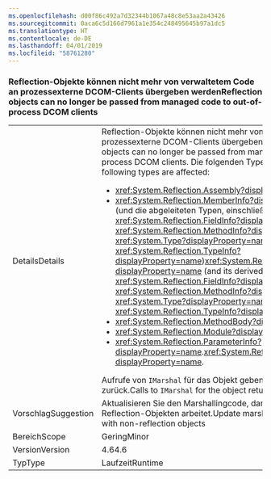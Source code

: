```yaml
---
ms.openlocfilehash: d00f86c492a7d32344b1067a48c8e53aa2a43426
ms.sourcegitcommit: 0aca6c5d166d7961a1e354c248495645b97a1dc5
ms.translationtype: HT
ms.contentlocale: de-DE
ms.lasthandoff: 04/01/2019
ms.locfileid: "58761280"
---
```

### <a name="reflection-objects-can-no-longer-be-passed-from-managed-code-to-out-of-process-dcom-clients"></a><span data-ttu-id="f1f36-101">Reflection-Objekte können nicht mehr von verwaltetem Code an prozessexterne DCOM-Clients übergeben werden</span><span class="sxs-lookup"><span data-stu-id="f1f36-101">Reflection objects can no longer be passed from managed code to out-of-process DCOM clients</span></span>

|   |   |
|---|---|
|<span data-ttu-id="f1f36-102">Details</span><span class="sxs-lookup"><span data-stu-id="f1f36-102">Details</span></span>|<span data-ttu-id="f1f36-103">Reflection-Objekte können nicht mehr von verwaltetem Code an prozessexterne DCOM-Clients übergeben werden.</span><span class="sxs-lookup"><span data-stu-id="f1f36-103">Reflection objects can no longer be passed from managed code to out-of-process DCOM clients.</span></span> <span data-ttu-id="f1f36-104">Die folgenden Typen sind betroffen:</span><span class="sxs-lookup"><span data-stu-id="f1f36-104">The following types are affected:</span></span><ul><li><xref:System.Reflection.Assembly?displayProperty=name></li><li><span data-ttu-id="f1f36-105"><xref:System.Reflection.MemberInfo?displayProperty=name> (und die abgeleiteten Typen, einschließlich <xref:System.Reflection.FieldInfo?displayProperty=name>, <xref:System.Reflection.MethodInfo?displayProperty=name>, <xref:System.Type?displayProperty=name> und <xref:System.Reflection.TypeInfo?displayProperty=name>)</span><span class="sxs-lookup"><span data-stu-id="f1f36-105"><xref:System.Reflection.MemberInfo?displayProperty=name> (and its derived types, including <xref:System.Reflection.FieldInfo?displayProperty=name>, <xref:System.Reflection.MethodInfo?displayProperty=name>, <xref:System.Type?displayProperty=name>, and <xref:System.Reflection.TypeInfo?displayProperty=name>)</span></span></li><li><xref:System.Reflection.MethodBody?displayProperty=name></li><li><xref:System.Reflection.Module?displayProperty=name></li><li><span data-ttu-id="f1f36-106"><xref:System.Reflection.ParameterInfo?displayProperty=name>.</span><span class="sxs-lookup"><span data-stu-id="f1f36-106"><xref:System.Reflection.ParameterInfo?displayProperty=name>.</span></span></li></ul><span data-ttu-id="f1f36-107">Aufrufe von <code>IMarshal</code> für das Objekt geben <code>E_NOINTERFACE</code> zurück.</span><span class="sxs-lookup"><span data-stu-id="f1f36-107">Calls to <code>IMarshal</code> for the object return <code>E_NOINTERFACE</code>.</span></span>|
|<span data-ttu-id="f1f36-108">Vorschlag</span><span class="sxs-lookup"><span data-stu-id="f1f36-108">Suggestion</span></span>|<span data-ttu-id="f1f36-109">Aktualisieren Sie den Marshallingcode, damit dieser mit Nicht-Reflection-Objekten arbeitet.</span><span class="sxs-lookup"><span data-stu-id="f1f36-109">Update marshaling code to work with non-reflection objects</span></span>|
|<span data-ttu-id="f1f36-110">Bereich</span><span class="sxs-lookup"><span data-stu-id="f1f36-110">Scope</span></span>|<span data-ttu-id="f1f36-111">Gering</span><span class="sxs-lookup"><span data-stu-id="f1f36-111">Minor</span></span>|
|<span data-ttu-id="f1f36-112">Version</span><span class="sxs-lookup"><span data-stu-id="f1f36-112">Version</span></span>|<span data-ttu-id="f1f36-113">4.6</span><span class="sxs-lookup"><span data-stu-id="f1f36-113">4.6</span></span>|
|<span data-ttu-id="f1f36-114">Typ</span><span class="sxs-lookup"><span data-stu-id="f1f36-114">Type</span></span>|<span data-ttu-id="f1f36-115">Laufzeit</span><span class="sxs-lookup"><span data-stu-id="f1f36-115">Runtime</span></span>|

